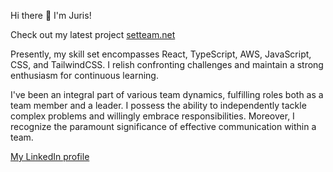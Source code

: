Hi there 👋 I'm Juris!

Check out my latest project [setteam.net](https://github.com/half-cto/SetTeam_FrontEnd_public)

Presently, my skill set encompasses React, TypeScript, AWS, JavaScript, CSS, and TailwindCSS. I relish confronting challenges and maintain a strong enthusiasm for continuous learning.
 
I've been an integral part of various team dynamics, fulfilling roles both as a team member and a leader. I possess the ability to independently tackle complex problems and willingly embrace responsibilities. Moreover, I recognize the paramount significance of effective communication within a team.

[My LinkedIn profile](www.linkedin.com/in/juris-zemitis)
